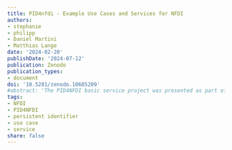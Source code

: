 ```yaml
---
title: PID4nfdi - Example Use Cases and Services for NFDI
authors:
- stephanie
- philipp
- Daniel Martini
- Matthias Lange
date: '2024-02-20'
publishDate: '2024-07-12'
publication: Zenodo
publication_types:
- document
doi: '10.5281/zenodo.10685209'
#abstract: 'The PID4NFDI basic service project was presented as part of the NFDITalks: Persistent identifiers (PIDs) are central to FAIR research data management. However, different disciplines and different resources result in diverse requirements and the different NFDI consortia have different levels of maturity in PID implementation. PID4NFDI will design a work programme to build an NFDI foundation service on established PID infrastructures.'
tags:
- NFDI
- PID4NFDI
- persistent identifier
- use case
- service
share: false
---
```

